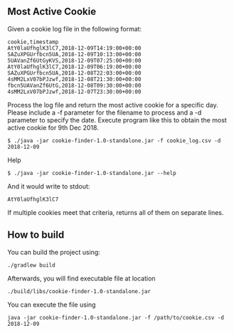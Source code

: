 

## **Most Active Cookie**

Given a cookie log file in the following format:

    cookie,timestamp
    AtY0laUfhglK3lC7,2018-12-09T14:19:00+00:00
    SAZuXPGUrfbcn5UA,2018-12-09T10:13:00+00:00
    5UAVanZf6UtGyKVS,2018-12-09T07:25:00+00:00
    AtY0laUfhglK3lC7,2018-12-09T06:19:00+00:00
    SAZuXPGUrfbcn5UA,2018-12-08T22:03:00+00:00
    4sMM2LxV07bPJzwf,2018-12-08T21:30:00+00:00
    fbcn5UAVanZf6UtG,2018-12-08T09:30:00+00:00
    4sMM2LxV07bPJzwf,2018-12-07T23:30:00+00:00

Process the log file and return the most active cookie for a specific day. Please include a -f parameter for the filename to process and a -d parameter to
specify the date.
Execute program like this to obtain the most active cookie for 9th Dec 2018.

    $ ./java -jar cookie-finder-1.0-standalone.jar -f cookie_log.csv -d 2018-12-09

Help

    $ ./java -jar cookie-finder-1.0-standalone.jar --help

And it would write to stdout:

    AtY0laUfhglK3lC7

If multiple cookies meet that criteria, returns all of them on separate lines.

## **How to build**

You can build the project using:

    ./gradlew build

Afterwards, you will find executable file at location

    ./build/libs/cookie-finder-1.0-standalone.jar

You can execute the file using



    java -jar cookie-finder-1.0-standalone.jar -f /path/to/cookie.csv -d 2018-12-09

